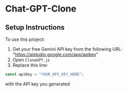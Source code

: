 # Chat-GPT-Clone
## Setup Instructions

To use this project:

1. Get your free Gemini API key from the following URL: "https://aistudio.google.com/app/apikey"
2. Open `CloneGPT.js` 
3. Replace this line:
```js
const apiKey = "YOUR_API_KEY_HERE";
```
with the API key you generated 
